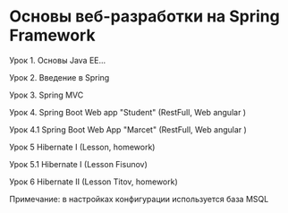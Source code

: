 # Основы веб-разработки на Spring Framework

Урок 1.  Основы Java EE...

Урок 2.  Введение в Spring

Урок 3.  Spring MVC

Урок 4.  Spring Boot Web app "Student" (RestFull, Web angular )

Урок 4.1 Spring Boot Web App "Marcet"  (RestFull, Web angular )

Урок 5   Hibernate I (Lesson, homework)

Урок 5.1 Hibernate I (Lesson Fisunov)

Урок 6   Hibernate II (Lesson Titov, homework)

Примечание: в настройках конфигурации используется база MSQL
